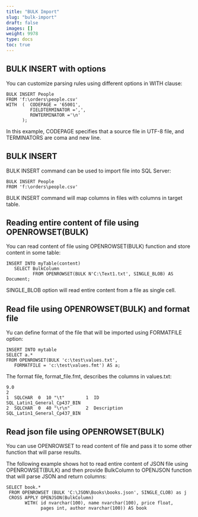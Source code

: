 ```yaml
---
title: "BULK Import"
slug: "bulk-import"
draft: false
images: []
weight: 9978
type: docs
toc: true
---
```


## BULK INSERT with options
You can customize parsing rules using different options in WITH clause:

    BULK INSERT People
    FROM 'f:\orders\people.csv'  
    WITH  (  CODEPAGE = '65001',  
             FIELDTERMINATOR =',',  
             ROWTERMINATOR ='\n'  
          ); 

In this example, CODEPAGE specifies that a source file in UTF-8 file, and TERMINATORS are coma and new line.

## BULK INSERT
BULK INSERT command can be used to import file into SQL Server:

    BULK INSERT People
    FROM 'f:\orders\people.csv'  

BULK INSERT command will map columns in files with columns in target table.

## Reading entire content of file using OPENROWSET(BULK)
You can read content of file using OPENROWSET(BULK) function and store content in some table:

    INSERT INTO myTable(content)   
       SELECT BulkColumn
              FROM OPENROWSET(BULK N'C:\Text1.txt', SINGLE_BLOB) AS Document; 

 

SINGLE_BLOB option will read entire content from a file as single cell.

## Read file using OPENROWSET(BULK) and format file

Yu can define format of the file that will be imported using FORMATFILE option:

    INSERT INTO mytable
    SELECT a.* 
    FROM OPENROWSET(BULK 'c:\test\values.txt',   
       FORMATFILE = 'c:\test\values.fmt') AS a;  

The format file, format_file.fmt, describes the columns in values.txt:

    9.0  
    2  
    1  SQLCHAR  0  10 "\t"        1  ID                SQL_Latin1_General_Cp437_BIN  
    2  SQLCHAR  0  40 "\r\n"      2  Description       SQL_Latin1_General_Cp437_BIN  



## Read json file using OPENROWSET(BULK)
You can use OPENROWSET to read content of file and pass it to some other function that will parse results.

The following example shows hot to read entire content of JSON file using OPENROWSET(BULK) and then provide BulkColumn to OPENJSON function that will parse JSON and return columns:

    SELECT book.*
     FROM OPENROWSET (BULK 'C:\JSON\Books\books.json', SINGLE_CLOB) as j
     CROSS APPLY OPENJSON(BulkColumn)
           WITH( id nvarchar(100), name nvarchar(100), price float,
                 pages int, author nvarchar(100)) AS book

